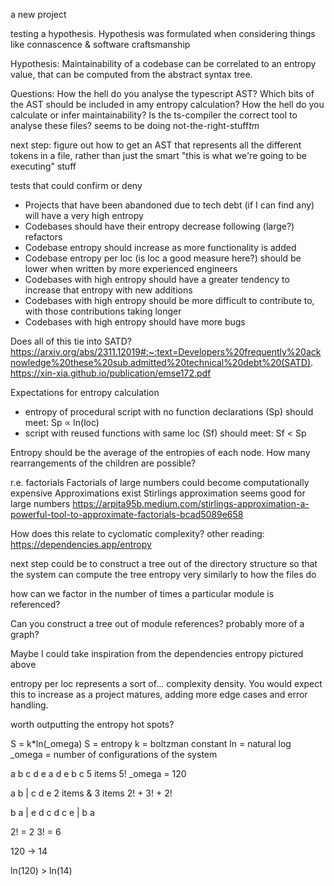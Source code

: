 a new project

testing a hypothesis.
Hypothesis was formulated when considering things like connascence & software craftsmanship

Hypothesis: Maintainability of a codebase can be correlated to an entropy value, that can be computed from the abstract syntax tree.

Questions:
How the hell do you analyse the typescript AST?
Which bits of the AST should be included in amy entropy calculation?
How the hell do you calculate or infer maintainability?
Is the ts-compiler the correct tool to analyse these files? seems to be doing not-the-right-stuff*tm*

next step: figure out how to get an AST that represents all the different tokens in a file, rather than just the smart "this is what we're going to be executing" stuff

tests that could confirm or deny

-   Projects that have been abandoned due to tech debt (if I can find any) will have a very high entropy
-   Codebases should have their entropy decrease following (large?) refactors
-   Codebase entropy should increase as more functionality is added
-   Codebase entropy per loc (is loc a good measure here?) should be lower when written by more experienced engineers
-   Codebases with high entropy should have a greater tendency to increase that entropy with new additions
-   Codebases with high entropy should be more difficult to contribute to, with those contributions taking longer
-   Codebases with high entropy should have more bugs

Does all of this tie into SATD?
https://arxiv.org/abs/2311.12019#:~:text=Developers%20frequently%20acknowledge%20these%20sub,admitted%20technical%20debt%20(SATD).
https://xin-xia.github.io/publication/emse172.pdf

Expectations for entropy calculation

-   entropy of procedural script with no function declarations (Sp) should meet: Sp ∝ ln(loc)
-   script with reused functions with same loc (Sf) should meet: Sf < Sp

Entropy should be the average of the entropies of each node. How many rearrangements of the children are possible?

r.e. factorials
Factorials of large numbers could become computationally expensive
Approximations exist
Stirlings approximation seems good for large numbers
https://arpita95b.medium.com/stirlings-approximation-a-powerful-tool-to-approximate-factorials-bcad5089e658

How does this relate to cyclomatic complexity?
other reading:
https://dependencies.app/entropy

next step could be to construct a tree out of the directory structure so that the system can compute the tree entropy very similarly to how the files do

how can we factor in the number of times a particular module is referenced?

Can you construct a tree out of module references? probably more of a graph?

Maybe I could take inspiration from the dependencies entropy pictured above

entropy per loc represents a sort of... complexity density.
You would expect this to increase as a project matures, adding more edge cases and error handling.

worth outputting the entropy hot spots?


S = k*ln(_omega)
S = entropy
k = boltzman constant
ln = natural log
_omega = number of configurations of the system

a b c d e
a d e b c
5 items
5!
_omega = 120

a b | c d e
2 items & 3 items
2! + 3! + 2!

b a | e d c
d c e | b a

2! = 2
3! = 6

120 -> 14

ln(120) > ln(14)

